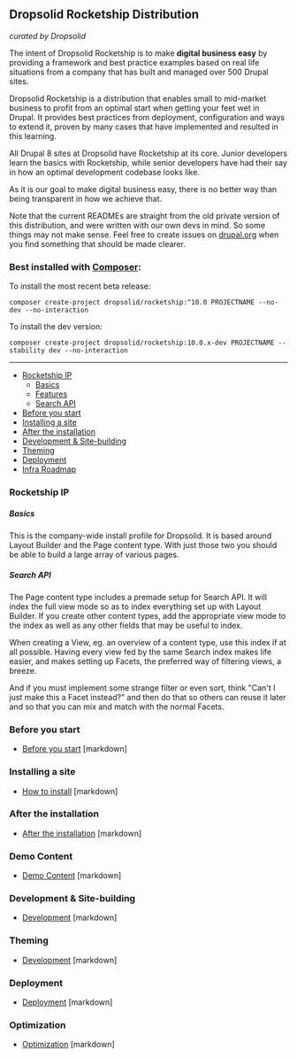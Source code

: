 ## Dropsolid Rocketship Distribution

_curated by Dropsolid_

The intent of Dropsolid Rocketship is to make **digital business easy** by
providing a framework and best practice examples based on real life situations
from a company that has built and managed over 500 Drupal sites.

Dropsolid Rocketship is a distribution that enables small to mid-market
business to profit from an optimal start when getting your feet wet in Drupal.
It provides best practices from deployment, configuration and ways to extend
it, proven by many cases that have implemented and resulted in this learning.

All Drupal 8 sites at Dropsolid have Rocketship at its core. Junior developers
learn the basics with Rocketship, while senior developers have had their say
in how an optimal development codebase looks like.

As it is our goal to make digital business easy, there is no better way than
being transparent in how we achieve that.

Note that the current READMEs are straight from the old private version of this
distribution, and were written with our own devs in mind. So some things may
not make sense. Feel free to create issues on
[drupal.org](https://drupal.org/project/dropsolid_rocketship) when you find
something that should be made clearer.


### Best installed with [Composer](https://getcomposer.org/download/):

To install the most recent beta release:
```
composer create-project dropsolid/rocketship:^10.0 PROJECTNAME --no-dev --no-interaction
```

To install the dev version:
```
composer create-project dropsolid/rocketship:10.0.x-dev PROJECTNAME --stability dev --no-interaction
```

------------------

- [Rocketship IP](#rocketship-ip)
    - [Basics](#basics)
    - [Features](#features)
    - [Search API](#search-api)
- [Before you start](#before-you-start)
- [Installing a site](#installing-a-site)
- [After the installation](#after-the-installation)
- [Development & Site-building](#development--site-building)
- [Theming](#theming)
- [Deployment](#deployment)
- [Infra Roadmap](#infra-roadmap)

### Rocketship IP

##### Basics
This is the company-wide install profile for Dropsolid. It is based
around Layout Builder and the Page content type. With just those two you should
be able to build a large array of various pages.

##### Search API
The Page content type includes a premade setup for Search API. It will index the full view mode
so as to index everything set up with Layout Builder. If you create other content types, add the
appropriate view mode to the index as well as any other fields that may be useful to index.

When creating a View, eg. an overview of a content type, use this index if at all possible. Having every
view fed by the same Search index makes life easier, and makes setting up Facets, the preferred way of filtering
views, a breeze.

And if you must implement some strange filter or even sort, think
"Can't I just make this a Facet instead?" and then do that so others can reuse it later and
so that you can mix and match with the normal Facets.

### Before you start

- [Before you start](readme/before-install) [markdown]

### Installing a site

- [How to install](readme/install) [markdown]

### After the installation

- [After the installation](readme/after-install) [markdown]

### Demo Content

- [Demo Content](readme/democontent) [markdown]

### Development & Site-building

- [Development](readme/development) [markdown]

### Theming

- [Development](readme/theming) [markdown]

### Deployment

- [Deployment](readme/deploying) [markdown]

### Optimization

- [Optimization](readme/optimization) [markdown]
